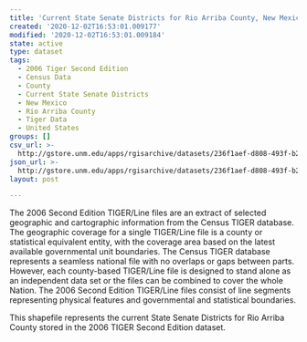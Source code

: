 ```yaml
---
title: 'Current State Senate Districts for Rio Arriba County, New Mexico, 2006se TIGER'
created: '2020-12-02T16:53:01.009177'
modified: '2020-12-02T16:53:01.009184'
state: active
type: dataset
tags:
  - 2006 Tiger Second Edition
  - Census Data
  - County
  - Current State Senate Districts
  - New Mexico
  - Rio Arriba County
  - Tiger Data
  - United States
groups: []
csv_url: >-
  http://gstore.unm.edu/apps/rgisarchive/datasets/236f1aef-d808-493f-b2d7-d58b63970d62/tgr2006se_rioa_slducu.derived.csv
json_url: >-
  http://gstore.unm.edu/apps/rgisarchive/datasets/236f1aef-d808-493f-b2d7-d58b63970d62/tgr2006se_rioa_slducu.derived.json
layout: post

---
```

The 2006 Second Edition TIGER/Line files are an extract of selected geographic and cartographic information from the Census TIGER database.  The geographic coverage for a single TIGER/Line file is a county or statistical equivalent entity, with the coverage area based on the latest available governmental unit boundaries. The Census TIGER database represents a seamless national file with no overlaps or gaps between parts.  However, each county-based TIGER/Line file is designed to stand alone as an independent data set or the files can be combined to cover the whole Nation.  The 2006 Second Edition  TIGER/Line files consist of line segments representing physical features and governmental and statistical boundaries.  

This shapefile represents the current State Senate Districts for Rio Arriba County stored in the 2006 TIGER Second Edition dataset.
